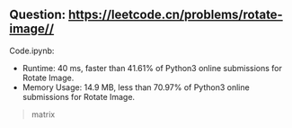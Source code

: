 ## Question: https://leetcode.cn/problems/rotate-image//

Code.ipynb:
* Runtime: 40 ms, faster than 41.61% of Python3 online submissions for Rotate Image.
* Memory Usage: 14.9 MB, less than 70.97% of Python3 online submissions for Rotate Image.
> matrix
